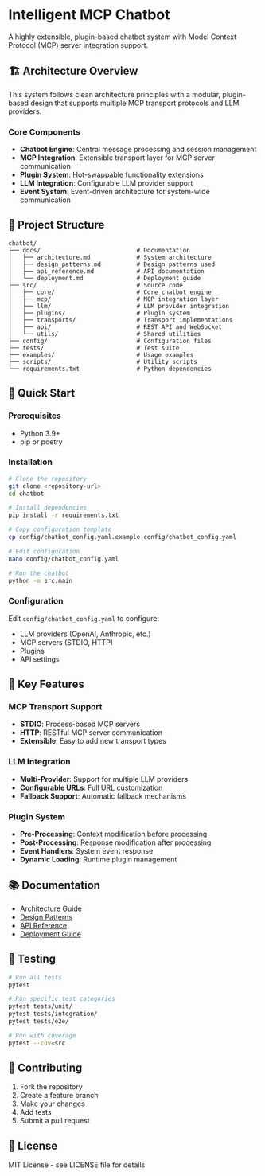 # Intelligent MCP Chatbot

A highly extensible, plugin-based chatbot system with Model Context Protocol (MCP) server integration support.

## 🏗️ Architecture Overview

This system follows clean architecture principles with a modular, plugin-based design that supports multiple MCP transport protocols and LLM providers.

### Core Components

- **Chatbot Engine**: Central message processing and session management
- **MCP Integration**: Extensible transport layer for MCP server communication
- **Plugin System**: Hot-swappable functionality extensions
- **LLM Integration**: Configurable LLM provider support
- **Event System**: Event-driven architecture for system-wide communication

## 📁 Project Structure

```
chatbot/
├── docs/                           # Documentation
│   ├── architecture.md             # System architecture
│   ├── design_patterns.md          # Design patterns used
│   ├── api_reference.md            # API documentation
│   └── deployment.md               # Deployment guide
├── src/                            # Source code
│   ├── core/                       # Core chatbot engine
│   ├── mcp/                        # MCP integration layer
│   ├── llm/                        # LLM provider integration
│   ├── plugins/                    # Plugin system
│   ├── transports/                 # Transport implementations
│   ├── api/                        # REST API and WebSocket
│   └── utils/                      # Shared utilities
├── config/                         # Configuration files
├── tests/                          # Test suite
├── examples/                       # Usage examples
├── scripts/                        # Utility scripts
└── requirements.txt                # Python dependencies
```

## 🚀 Quick Start

### Prerequisites

- Python 3.9+
- pip or poetry

### Installation

```bash
# Clone the repository
git clone <repository-url>
cd chatbot

# Install dependencies
pip install -r requirements.txt

# Copy configuration template
cp config/chatbot_config.yaml.example config/chatbot_config.yaml

# Edit configuration
nano config/chatbot_config.yaml

# Run the chatbot
python -m src.main
```

### Configuration

Edit `config/chatbot_config.yaml` to configure:

- LLM providers (OpenAI, Anthropic, etc.)
- MCP servers (STDIO, HTTP)
- Plugins
- API settings

## 🔧 Key Features

### MCP Transport Support

- **STDIO**: Process-based MCP servers
- **HTTP**: RESTful MCP server communication
- **Extensible**: Easy to add new transport types

### LLM Integration

- **Multi-Provider**: Support for multiple LLM providers
- **Configurable URLs**: Full URL customization
- **Fallback Support**: Automatic fallback mechanisms

### Plugin System

- **Pre-Processing**: Context modification before processing
- **Post-Processing**: Response modification after processing
- **Event Handlers**: System event response
- **Dynamic Loading**: Runtime plugin management

## 📚 Documentation

- [Architecture Guide](docs/architecture.md)
- [Design Patterns](docs/design_patterns.md)
- [API Reference](docs/api_reference.md)
- [Deployment Guide](docs/deployment.md)

## 🧪 Testing

```bash
# Run all tests
pytest

# Run specific test categories
pytest tests/unit/
pytest tests/integration/
pytest tests/e2e/

# Run with coverage
pytest --cov=src
```

## 🤝 Contributing

1. Fork the repository
2. Create a feature branch
3. Make your changes
4. Add tests
5. Submit a pull request

## 📄 License

MIT License - see LICENSE file for details 